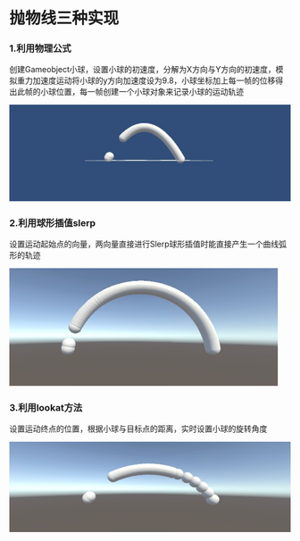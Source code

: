 # 抛物线三种实现

### 1.利用物理公式

创建Gameobject小球，设置小球的初速度，分解为X方向与Y方向的初速度，模拟重力加速度运动将小球的y方向加速度设为9.8，小球坐标加上每一帧的位移得出此帧的小球位置，每一帧创建一个小球对象来记录小球的运动轨迹

![1.jpg](img/1.jpg)

### 2.利用球形插值slerp

设置运动起始点的向量，两向量直接进行Slerp球形插值时能直接产生一个曲线弧形的轨迹

![2.jpg](img/2.jpg)

### 3.利用lookat方法

设置运动终点的位置，根据小球与目标点的距离，实时设置小球的旋转角度

![3.jpg](img/3.jpg)
